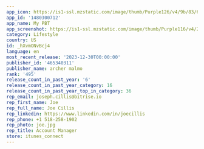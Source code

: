 ```yaml
---
app_icon: https://is1-ssl.mzstatic.com/image/thumb/Purple126/v4/9b/83/6a/9b836ac0-b133-4236-c2aa-7296d992bfad/AppIcon-1x_U007emarketing-0-10-0-85-220.png/1024x1024bb.png
app_id: '1480300712'
app_name: My PBT
app_screenshot: https://is1-ssl.mzstatic.com/image/thumb/Purple116/v4/28/7e/54/287e540e-1084-71a2-ea3e-3fdc4b80c195/923a3ad7-0380-4526-b559-756eb5ef625a_iPhone_X_Screen_1.jpg/1242x2688bb.png
category: Lifestyle
country: US
id: _hXvmONvBcj4
language: en
most_recent_release: '2023-12-30T00:00:00'
publisher_id: '465340311'
publisher_name: archer malmo
rank: '495'
release_count_in_past_year: '6'
release_count_in_past_year_category: 16
release_count_in_past_year_top_in_category: 36
rep_email: joseph.cillis@bitrise.io
rep_first_name: Joe
rep_full_name: Joe Cillis
rep_linkedin: https://www.linkedin.com/in/joecillis
rep_phone: +1 518-258-1902
rep_photo: joe.jpg
rep_title: Account Manager
store: itunes_connect
---
```

